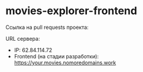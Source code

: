 # movies-explorer-frontend

Ссылка на pull requests проекта: 

URL сервера:
- IP: 62.84.114.72
- Frontend (на стадии разработки): https://your.movies.nomoredomains.work
